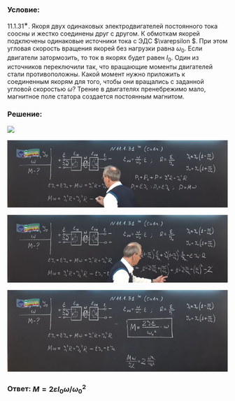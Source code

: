###  Условие: 

$11.1.31^{∗}.$ Якоря двух одинаковых электродвигателей постоянного тока соосны и жестко соединены друг с другом. К обмоткам якорей подключены одинаковые источники тока с ЭДС $\varepsilon $. При этом угловая скорость вращения якорей без нагрузки равна $\omega_0$. Если двигатели затормозить, то ток в якорях будет равен $I_0$. Один из источников переключили так, что вращающие моменты двигателей стали противоположны. Какой момент нужно приложить к соединенным якорям для того, чтобы они вращались с заданной угловой скоростью $\omega$? Трение в двигателях пренебрежимо мало, магнитное поле статора создается постоянным магнитом. 

###  Решение: 

![](https://www.youtube.com/embed/7emEU2iezb0) 

![|930x285, 67%](../../img/11.1.31/01.png) 

![|930x286, 67%](../../img/11.1.31/02.png) 

![|930x345, 67%](../../img/11.1.31/03.png) 

###  Ответ: $M = 2 \varepsilon I_0\omega /\omega^2_0$ 
